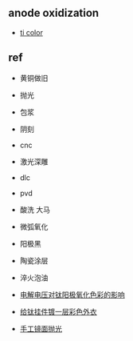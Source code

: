 

## anode oxidization

+ [ti color](https://www.horieusa.com/colors.htm)


## ref
+ 黄铜做旧
+ 抛光
+ 包浆
+ 阴刻
+ cnc
+ 激光深雕
+ dlc
+ pvd
+ 酸洗 大马
+ 微弧氧化
+ 阳极黑
+ 陶瓷涂层
+ 淬火泡油


+ [电解电压对钛阳极氧化色彩的影响](http://www.cnki.com.cn/Article/CJFDTotal-SYKQ200106031.htm)
+ [给钛挂件镀一层彩色外衣](https://www.guokr.com/article/437010/)
+ [手工镜面抛光](https://www.douban.com/note/657969109/)